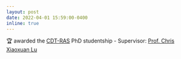 ```yaml
---
layout: post
date: 2022-04-01 15:59:00-0400
inline: true
---
```


:trophy: awarded the [CDT-RAS](https://www.edinburgh-robotics.org/) PhD studentship - Supervisor: [Prof. Chris Xiaoxuan Lu](https://christopherlu.github.io/)